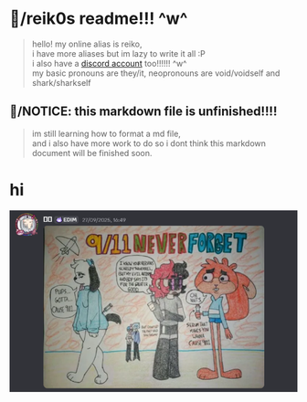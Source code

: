 # 🍰/reik0s readme!!! ^w^
> hello! my online alias is reiko,  
> i have more aliases but im lazy to write it all :P  
> i also have a [discord account](https://discord.com/users/1283485326957875326) too!!!!!! ^w^  
> my basic pronouns are they/it, neopronouns are void/voidself and shark/sharkself
## 🥓/NOTICE: this markdown file is unfinished!!!!
> im still learning how to format a md file,  
> and i also have more work to do so i dont think this markdown document will be finished soon.
# hi
![what](https://raw.githubusercontent.com/reik0archive/reik0archive/refs/heads/images/image_2025-09-29_072348326.png)
<!--
**reik0archive/reik0archive** is a ✨ _special_ ✨ repository because its `README.md` (this file) appears on your GitHub profile.

Here are some ideas to get you started:

- 🔭 I’m currently working on ...
- 🌱 I’m currently learning ...
- 👯 I’m looking to collaborate on ...
- 🤔 I’m looking for help with ...
- 💬 Ask me about ...
- 📫 How to reach me: ...
- 😄 Pronouns: ...
- ⚡ Fun fact: ...
-->
